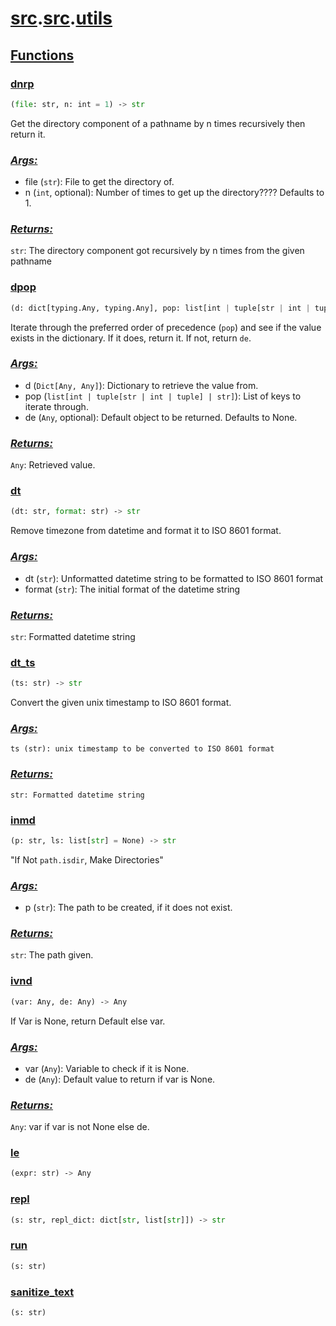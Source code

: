 # **[src](../index.md).[src](../src.md).[utils](utils.md)**

<h2><b><a href="#func" id="func">Functions</a></b></h2>

<h3><b><a href="#func-dnrp" id="func-dnrp">dnrp</a></b></h3>

```python
(file: str, n: int = 1) ‑> str
```

Get the directory component of a pathname by n times recursively then return it.

<h3><b><i><a href="#func-dnrp-args" id="func-dnrp-args">Args:</a></i></b></h3>

- file (`str`): File to get the directory of.
- n (`int`, optional): Number of times to get up the directory???? Defaults to 1.

<h3><b><i><a href="#func-dnrp-returns" id="func-dnrp-returns">Returns:</a></i></b></h3>

`str`: The directory component got recursively by n times from the given pathname

<h3><b><a href="#func-dpop" id="func-dpop">dpop</a></b></h3>

```python
(d: dict[typing.Any, typing.Any], pop: list[int | tuple[str | int | tuple] | str], de: Any = None) ‑> Any
```

Iterate through the preferred order of precedence (`pop`) and see if the value exists in the dictionary. If it does, return it. If not, return `de`.

<h3><b><i><a href="#func-dpop-args" id="func-dpop-args">Args:</a></i></b></h3>

- d (`Dict[Any, Any]`): Dictionary to retrieve the value from.
- pop (`list[int | tuple[str | int | tuple] | str]`): List of keys to iterate through.
- de (`Any`, optional): Default object to be returned. Defaults to None.

<h3><b><i><a href="#func-dpop-returns" id="func-dpop-returns">Returns:</a></i></b></h3>

`Any`: Retrieved value.

<h3><b><a href="#func-dt" id="func-dt">dt</a></b></h3>

```python
(dt: str, format: str) ‑> str
```

Remove timezone from datetime and format it to ISO 8601 format.

<h3><b><i><a href="#func-dt-args" id="func-dt-args">Args:</a></i></b></h3>

- dt (`str`): Unformatted datetime string to be formatted to ISO 8601 format
- format (`str`): The initial format of the datetime string

<h3><b><i><a href="#func-dt-returns" id="func-dt-returns">Returns:</a></i></b></h3>

`str`: Formatted datetime string

<h3><b><a href="#func-dt_ts" id="func-dt_ts">dt_ts</a></b></h3>

```python
(ts: str) ‑> str
```

Convert the given unix timestamp to ISO 8601 format.

<h3><b><i><a href="#func-dt_ts-args" id="func-dt_ts-args">Args:</a></i></b></h3>

```
ts (str): unix timestamp to be converted to ISO 8601 format
```

<h3><b><i><a href="#func-dt_ts-returns" id="func-dt_ts-returns">Returns:</a></i></b></h3>

```
str: Formatted datetime string
```

<h3><b><a href="#func-inmd" id="func-inmd">inmd</a></b></h3>

```python
(p: str, ls: list[str] = None) ‑> str
```

"If Not `path.isdir`, Make Directories"

<h3><b><i><a href="#func-inmd-args" id="func-inmd-args">Args:</a></i></b></h3>

- p (`str`): The path to be created, if it does not exist.

<h3><b><i><a href="#func-inmd-returns" id="func-inmd-returns">Returns:</a></i></b></h3>

`str`: The path given.

<h3><b><a href="#func-ivnd" id="func-ivnd">ivnd</a></b></h3>

```python
(var: Any, de: Any) ‑> Any
```

If Var is None, return Default else var.

<h3><b><i><a href="#func-ivnd-args" id="func-ivnd-args">Args:</a></i></b></h3>

- var (`Any`): Variable to check if it is None.
- de (`Any`): Default value to return if var is None.

<h3><b><i><a href="#func-ivnd-returns" id="func-ivnd-returns">Returns:</a></i></b></h3>

`Any`: var if var is not None else de.

<h3><b><a href="#func-le" id="func-le">le</a></b></h3>

```python
(expr: str) ‑> Any
```

<h3><b><a href="#func-repl" id="func-repl">repl</a></b></h3>

```python
(s: str, repl_dict: dict[str, list[str]]) ‑> str
```

<h3><b><a href="#func-run" id="func-run">run</a></b></h3>

```python
(s: str)
```

<h3><b><a href="#func-sanitize_text" id="func-sanitize_text">sanitize_text</a></b></h3>

```python
(s: str)
```
